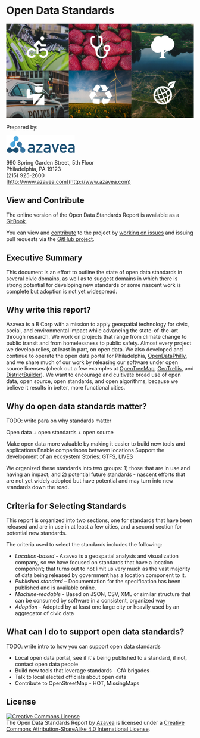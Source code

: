 # Open Data Standards
![](images/open-data-standards-tiles.jpg)

Prepared by:

![](images/azavea_trans_sm.png)

990 Spring Garden Street, 5th Floor<br>
Philadelphia, PA 19123<br>
(215) 925-2600<br>
[http://www.azavea.com](http://www.azavea.com)<br>

## View and Contribute
The online version of the Open Data Standards Report is available as a [GitBook](https://azavea.gitbooks.io/open-data-standards/content/).

You can view and [contribute](contribute.md) to the project by [working on issues](https://github.com/azavea/open-data-standards/issues/) and issuing pull requests via the [GitHub project](https://github.com/azavea/open-data-standards/).

## Executive Summary
This document is an effort to outline the state of open data standards in several civic domains, as well as to suggest domains in which there is strong potential for developing new standards or some nascent work is complete but adoption is not yet widespread.

## Why write this report?
Azavea is a B Corp with a mission to apply geospatial technology for civic, social, and environmental impact while advancing the state-of-the-art through research. We work on projects that range from climate change to public transit and from homelessness to public safety. Almost every project we develop relies, at least in part, on open data. We also developed and continue to operate the open data portal for Philadelphia, [OpenDataPhilly](http://www.opendataphilly.org/), and we share much of our work by releasing our software under open source licenses (check out a few examples at [OpenTreeMap](http://www.opentreemap.org/), [GeoTrellis](http://geotrellis.io), and [DistrictBuilder](http://www.districtbuilder.org/)). We want to encourage and cultivate broad use of open data, open source, open standards, and open algorithms, because we believe it results in better, more functional cities.


## Why do open data standards matter?
TODO: write para on why standards matter

Open data + open standards + open source

Make open data more valuable by making it easier to build new tools and applications
Enable comparisons between locations
Support the development of an ecosystem
Stories: GTFS, LIVES

We organized these standards into two groups: 1) those that are in use and having an impact; and 2) potential future standards - nascent efforts that are not yet widely adopted but have potential and may turn into new standards down the road.


## Criteria for Selecting Standards
This report is organized into two sections, one for standards that have been released and are in use in at least a few cities, and a second section for potential new standards.

The criteria used to select the standards includes the following:

 * *Location-based* - Azavea is a geospatial analysis and visualization company, so we have focused on standards that have a location component; that turns out to not limit us very much as the vast majority of data being released by government has a location component to it.
 * *Published standard* – Documentation for the specification has been published and is available online.
 * *Machine-readable* - Based on JSON, CSV, XML or similar structure that can be consumed by software in a consistent, organized way
 * *Adoption* - Adopted by at least one large city or heavily used by an aggregator of civic data

## What can I do to support open data standards?
TODO: write intro to how you can support open data standards
 * Local open data portal, see if it's being published to a standard, if not, contact open data people
 * Build new tools that leverage standards - CfA brigades
 * Talk to local elected officials about open data
 * Contribute to OpenStreetMap - HOT, MissingMaps


## License
<a rel="license" href="http://creativecommons.org/licenses/by-sa/4.0/"><img alt="Creative Commons License" style="border-width:0" src="https://i.creativecommons.org/l/by-sa/4.0/88x31.png" /></a><br>
The Open Data Standards Report by <a href="http://www.azavea.com">Azavea</a> is licensed under a <a rel="license" href="http://creativecommons.org/licenses/by-sa/4.0/">Creative Commons Attribution-ShareAlike 4.0 International License</a>.

